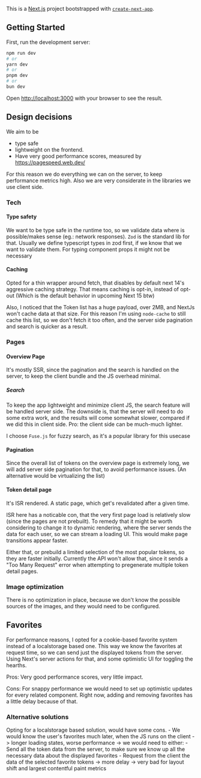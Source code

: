 This is a [Next.js](https://nextjs.org/) project bootstrapped with [`create-next-app`](https://github.com/vercel/next.js/tree/canary/packages/create-next-app).

## Getting Started

First, run the development server:

```bash
npm run dev
# or
yarn dev
# or
pnpm dev
# or
bun dev
```

Open [http://localhost:3000](http://localhost:3000) with your browser to see the result.

## Design decisions

We aim to be

- type safe
- lightweight on the frontend.
- Have very good performance scores, measured by https://pagespeed.web.dev/

For this reason we do everything we can on the server, to keep performance metrics high. Also we are very considerate in the libraries we use client side.

### Tech

#### Type safety

We want to be type safe in the runtime too, so we validate data where is possible/makes sense (eg.: network responses). `Zod` is the standard lib for that. Usually we define typescript types in zod first, if we know that we want to validate them. For typing component props it might not be necessary

#### Caching

Opted for a thin wrapper around fetch, that disables by default next 14's aggressive caching strategy. That means caching is opt-in, instead of opt-out (Which is the default behavior in upcoming Next 15 btw)

Also, I noticed that the Token list has a huge payload, over 2MB, and NextJs won't cache data at that size. For this reason I'm using `node-cache` to still cache this list, so we don't fetch it too often, and the server side pagination and search is quicker as a result.

### Pages

#### Overview Page

It's mostly SSR, since the pagination and the search is handled on the server, to keep the client bundle and the JS overhead minimal.

##### Search

To keep the app lightweight and minimize client JS, the search feature will be handled server side. The downside is, that the server will need to do some extra work, and the results will come somewhat slower, compared if we did this in client side. Pro: the client side can be much-much lighter.

I choose `Fuse.js` for fuzzy search, as it's a popular library for this usecase

#### Pagination

Since the overall list of tokens on the overview page is extremely long, we will add server side pagination for that, to avoid performance issues. (An alternative would be virtualizing the list)

#### Token detail page

It's ISR rendered. A static page, which get's revalidated after a given time.

ISR here has a noticable con, that the very first page load is relatively slow (since the pages are not prebuilt).
To remedy that it might be worth considering to change it to dynamic rendering, where the server sends the data for each user, so we can stream a loading UI.
This would make page transitions appear faster.

Either that, or prebuild a limited selection of the most popular tokens, so they are faster initially. Currently the API won't allow that, since it sends a "Too Many Request" error when attempting to pregenerate multiple token detail pages.

### Image optimization

There is no optimization in place, because we don't know the possible sources of the images, and they would need to be configured.

## Favorites

For performance reasons, I opted for a cookie-based favorite system instead of a localstorage based one. This way we know the favorites at request time, so we can send just the displayed tokens from the server.
Using Next's server actions for that, and some optimistic UI for toggling the hearths.

Pros: Very good performance scores, very little impact.

Cons: For snappy performance we would need to set up optimistic updates for every related component. Right now, adding and removing favorites has a little delay because of that.

### Alternative solutions

Opting for a localstorage based solution, would have some cons. - We would know the user's favorites much later, when the JS runs on the client
-> longer loading states, worse performance
-> we would need to either: - Send all the token data from the server, to make sure we know up all the necessary data about the displayed favorites - Request from the client the data of the selected favorite tokens -> more delay -> very bad for layout shift and largest contentful paint metrics
